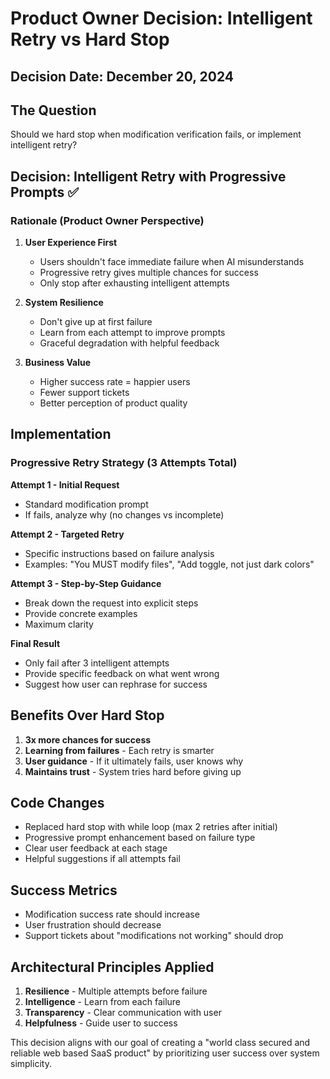# Product Owner Decision: Intelligent Retry vs Hard Stop

## Decision Date: December 20, 2024

## The Question
Should we hard stop when modification verification fails, or implement intelligent retry?

## Decision: Intelligent Retry with Progressive Prompts ✅

### Rationale (Product Owner Perspective)

1. **User Experience First**
   - Users shouldn't face immediate failure when AI misunderstands
   - Progressive retry gives multiple chances for success
   - Only stop after exhausting intelligent attempts

2. **System Resilience**
   - Don't give up at first failure
   - Learn from each attempt to improve prompts
   - Graceful degradation with helpful feedback

3. **Business Value**
   - Higher success rate = happier users
   - Fewer support tickets
   - Better perception of product quality

## Implementation

### Progressive Retry Strategy (3 Attempts Total)

**Attempt 1 - Initial Request**
- Standard modification prompt
- If fails, analyze why (no changes vs incomplete)

**Attempt 2 - Targeted Retry**
- Specific instructions based on failure analysis
- Examples: "You MUST modify files", "Add toggle, not just dark colors"

**Attempt 3 - Step-by-Step Guidance**
- Break down the request into explicit steps
- Provide concrete examples
- Maximum clarity

**Final Result**
- Only fail after 3 intelligent attempts
- Provide specific feedback on what went wrong
- Suggest how user can rephrase for success

## Benefits Over Hard Stop

1. **3x more chances for success**
2. **Learning from failures** - Each retry is smarter
3. **User guidance** - If it ultimately fails, user knows why
4. **Maintains trust** - System tries hard before giving up

## Code Changes

- Replaced hard stop with while loop (max 2 retries after initial)
- Progressive prompt enhancement based on failure type
- Clear user feedback at each stage
- Helpful suggestions if all attempts fail

## Success Metrics

- Modification success rate should increase
- User frustration should decrease  
- Support tickets about "modifications not working" should drop

## Architectural Principles Applied

1. **Resilience** - Multiple attempts before failure
2. **Intelligence** - Learn from each failure
3. **Transparency** - Clear communication with user
4. **Helpfulness** - Guide user to success

This decision aligns with our goal of creating a "world class secured and reliable web based SaaS product" by prioritizing user success over system simplicity.